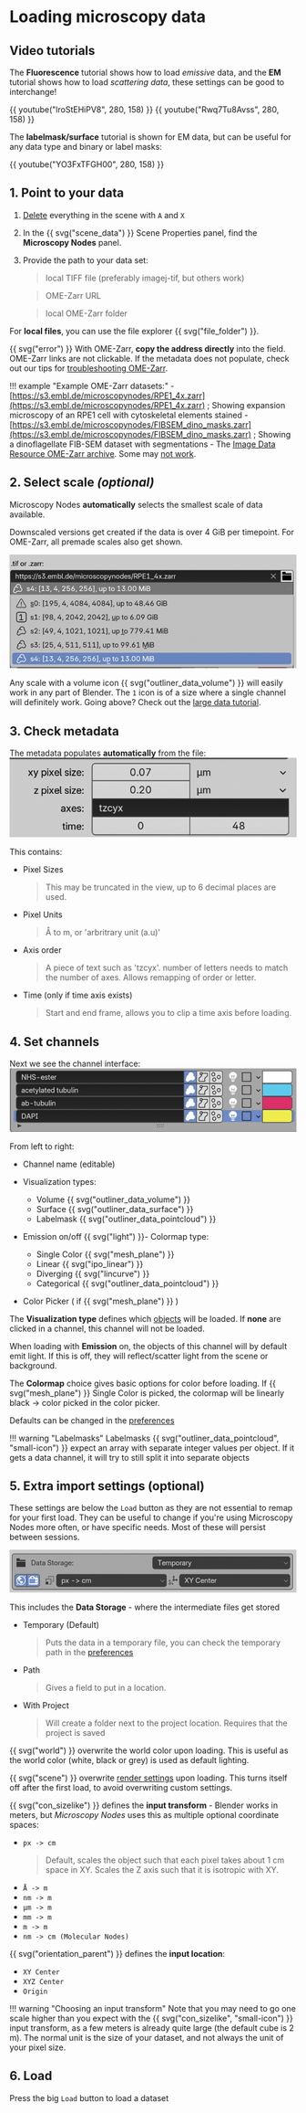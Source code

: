 # Loading microscopy data 

## Video tutorials

The **Fluorescence** tutorial shows how to load *emissive* data, and the **EM** tutorial shows how to load *scattering data*, these settings can be good to interchange!

{{ youtube("lroStEHiPV8", 280, 158) }}
{{ youtube("Rwq7Tu8Avss", 280, 158) }}

The **labelmask/surface** tutorial is shown for EM data, but can be useful for any data type and binary or label masks:

{{ youtube("YO3FxTFGH00", 280, 158) }}

## 1. Point to your data

1.	[Delete](/tutorials/1_start#deleting-objects) everything in the scene with `A` and `X`

2.	In the {{ svg("scene_data") }}  Scene Properties panel, find the **Microscopy Nodes** panel. 
1. Provide the path to your data set:
   >  local TIFF file (preferably imagej-tif, but others work)

    > OME-Zarr URL

    > local OME-Zarr folder 

For **local files**, you can use the file explorer {{ svg("file_folder") }}. 

{{ svg("error") }} With OME-Zarr, **copy the address directly** into the field. OME-Zarr links are not clickable. If the metadata does not populate, check out our tips for [troubleshooting OME-Zarr](/docs/ome_zarr_troubleshooting).

!!! example "Example OME-Zarr datasets:"
    - [https://s3.embl.de/microscopynodes/RPE1_4x.zarr](https://s3.embl.de/microscopynodes/RPE1_4x.zarr) ; Showing expansion microscopy of an RPE1 cell with cytoskeletal elements stained
    - [https://s3.embl.de/microscopynodes/FIBSEM_dino_masks.zarr](https://s3.embl.de/microscopynodes/FIBSEM_dino_masks.zarr) ; Showing a dinoflagellate FIB-SEM dataset with segmentations
    - The [Image Data Resource OME-Zarr archive](https://idr.github.io/ome-ngff-samples/). Some may [not work](/docs/tutorials/ome_zarr_troubleshooting).

## 2. Select scale *(optional)*

Microscopy Nodes **automatically** selects the smallest scale of data available. 

Downscaled versions get created if the data is over 4 GiB per timepoint. For OME-Zarr, all premade scales also get shown.

![example scales](<../figures/tutorials/Screenshot 2025-07-02 at 18.07.14.png>)

Any scale with a volume icon  {{ svg("outliner_data_volume") }} will easily work in any part of Blender. The `1` icon is of a size where a single channel will definitely work. Going above? Check out the [large data tutorial](./large_data.md).

## 3. Check metadata

The metadata populates **automatically** from the file:
![metadata panel](../figures/panel_metadata.png)

This contains:

- Pixel Sizes
  > This may be truncated in the view, up to 6 decimal places are used.
- Pixel Units 
  > Å to m, or 'arbritrary unit (a.u)'
- Axis order
  > A piece of text such as 'tzcyx'. number of letters needs to match the number of axes. Allows remapping of order or letter.
- Time (only if time axis exists)
  > Start and end frame, allows you to clip a time axis before loading.


## 4. Set channels

Next we see the channel interface:
![alt text](<../figures/tutorials/Screenshot 2025-07-03 at 09.48.21.png>)

From left to right:

- Channel name (editable)
- Visualization types:
    - Volume {{ svg("outliner_data_volume") }}    
    - Surface {{ svg("outliner_data_surface") }}    
    - Labelmask {{ svg("outliner_data_pointcloud") }} 

- Emission on/off {{ svg("light") }}- Colormap type:
    - Single Color {{ svg("mesh_plane") }}    
    - Linear {{ svg("ipo_linear") }}
    - Diverging {{ svg("lincurve") }} 
    - Categorical {{ svg("outliner_data_pointcloud") }} 
- Color Picker ( if {{ svg("mesh_plane") }} )


The **Visualization type** defines which [objects](/docs/tutorials/3_objects) will be loaded. If **none** are clicked in a channel, this channel will not be loaded. 

When loading with **Emission** on, the objects of this channel will by default emit light. If this is off, they will reflect/scatter light from the scene or background.

The **Colormap** choice gives basic options for color before loading. If 
{{ svg("mesh_plane") }} Single Color is picked, the colormap will be linearly black -> color picked in the color picker. 

Defaults can be changed in the [preferences](./preferences.md)

!!! warning "Labelmasks"
    Labelmasks {{ svg("outliner_data_pointcloud", "small-icon") }} expect an array with separate integer values per object. If it gets a data channel, it will try to still split it into separate objects

## 5. Extra import settings (optional)
These settings are below the `Load` button as they are not essential to remap for your first load. They can be useful to change if you're using Microscopy Nodes more often, or have specific needs. Most of these will persist between sessions.

![alt text](../figures/panel_extra.png)

This includes the **Data Storage** - where the intermediate files get stored

- Temporary (Default)
  > Puts the data in a temporary file, you can check the temporary path in the [preferences](./preferences.md)
- Path
  > Gives a field to put in a location. 
- With Project
  > Will create a folder next to the project location. Requires that the project is saved

{{ svg("world") }} overwrite the world color upon loading. This is useful as the world color (white, black or grey) is used as default lighting.

{{ svg("scene") }} overwrite [render settings](./render_settings.md) upon loading. This turns itself off after the first load, to avoid overwriting custom settings.


{{ svg("con_sizelike") }} defines the **input transform** - Blender works in meters, but *Microscopy Nodes* uses this as multiple optional coordinate spaces:

- `px -> cm`
  > Default, scales the object such that each pixel takes about 1 cm space in XY. Scales the Z axis such that it is isotropic with XY.
- `Å -> m`
- `nm -> m`
- `µm -> m`
- `mm -> m`
- `m -> m`
- `nm -> cm (Molecular Nodes)` 

{{ svg("orientation_parent") }} defines the **input location**:

- `XY Center`
- `XYZ Center`
- `Origin`

!!! warning "Choosing an input transform"
    Note that you may need to go one scale higher than you expect with the {{ svg("con_sizelike", "small-icon") }} input transform, as a few meters is already quite large (the default cube is 2 m). The normal unit is the size of your dataset, and not always the unit of your pixel size.

## 6. Load 

Press the big `Load` button to load a dataset
